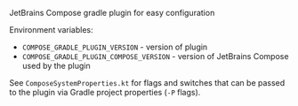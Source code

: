 JetBrains Compose gradle plugin for easy configuration

Environment variables:
* `COMPOSE_GRADLE_PLUGIN_VERSION` - version of plugin
* `COMPOSE_GRADLE_PLUGIN_COMPOSE_VERSION` - version of JetBrains Compose used by the plugin

See `ComposeSystemProperties.kt` for flags and switches that can be passed
to the plugin via Gradle project properties (`-P` flags).
